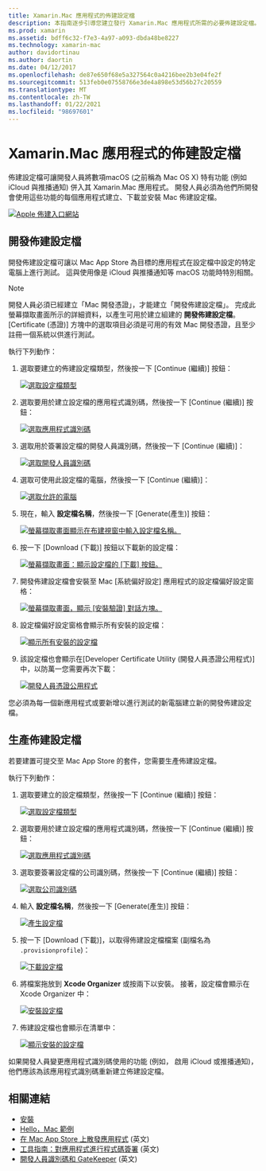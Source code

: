 ```yaml
---
title: Xamarin.Mac 應用程式的佈建設定檔
description: 本指南逐步引導您建立發行 Xamarin.Mac 應用程式所需的必要佈建設定檔。
ms.prod: xamarin
ms.assetid: bdff6c32-f7e3-4a97-a093-dbda48be8227
ms.technology: xamarin-mac
author: davidortinau
ms.author: daortin
ms.date: 04/12/2017
ms.openlocfilehash: de87e650f68e5a327564c0a4216bee2b3e04fe2f
ms.sourcegitcommit: 513feb0e07558766e3de4a898e53d56b27c20559
ms.translationtype: MT
ms.contentlocale: zh-TW
ms.lasthandoff: 01/22/2021
ms.locfileid: "98697601"
---
```

# <a name="provisioning-profiles-for-xamarinmac-apps"></a>Xamarin.Mac 應用程式的佈建設定檔

佈建設定檔可讓開發人員將數項macOS (之前稱為 Mac OS X) 特有功能 (例如 iCloud 與推播通知) 併入其 Xamarin.Mac 應用程式。 開發人員必須為他們所開發會使用這些功能的每個應用程式建立、下載並安裝 Mac 佈建設定檔。

[![Apple 佈建入口網站](profiles-images/certif13.png)](profiles-images/certif13.png#lightbox)

## <a name="development-provisioning-profile"></a>開發佈建設定檔

開發佈建設定檔可讓以 Mac App Store 為目標的應用程式在設定檔中設定的特定電腦上進行測試。 這與使用像是 iCloud 與推播通知等 macOS 功能時特別相關。

> [!NOTE]
> 開發人員必須已經建立「Mac 開發憑證」，才能建立「開發佈建設定檔」。 完成此螢幕擷取畫面所示的詳細資料，以產生可用於建立組建的 **開發佈建設定檔**。 [Certificate (憑證)] 方塊中的選取項目必須是可用的有效 Mac 開發憑證，且至少註冊一個系統以供進行測試。

執行下列動作：

1. 選取要建立的佈建設定檔類型，然後按一下 [Continue (繼續)] 按鈕：

    [![選取設定檔類型](profiles-images/certif14.png)](profiles-images/certif14.png#lightbox)
2. 選取要用於建立設定檔的應用程式識別碼，然後按一下 [Continue (繼續)] 按鈕：

    [![選取應用程式識別碼](profiles-images/certif15.png)](profiles-images/certif15.png#lightbox)
3. 選取用於簽署設定檔的開發人員識別碼，然後按一下 [Continue (繼續)]：

    [![選取開發人員識別碼](profiles-images/certif16.png)](profiles-images/certif16.png#lightbox)
4. 選取可使用此設定檔的電腦，然後按一下 [Continue (繼續)]：

    [![選取允許的電腦](profiles-images/certif17.png)](profiles-images/certif17.png#lightbox)
5. 現在，輸入 **設定檔名稱**，然後按一下 [Generate(產生)] 按鈕：

    [![螢幕擷取畫面顯示在布建視窗中輸入設定檔名稱。](profiles-images/certif18.png)](profiles-images/certif18.png#lightbox)
6. 按一下 [Download (下載)] 按鈕以下載新的設定檔：

    [![螢幕擷取畫面：顯示設定檔的 [下載] 按鈕。](profiles-images/certif19.png)](profiles-images/certif19.png#lightbox)
7. 開發佈建設定檔會安裝至 Mac [系統偏好設定] 應用程式的設定檔偏好設定窗格：

    [![螢幕擷取畫面，顯示 [安裝驗證] 對話方塊。](profiles-images/certif20.png)](profiles-images/certif20.png#lightbox)
8. 設定檔偏好設定窗格會顯示所有安裝的設定檔：

    [![顯示所有安裝的設定檔](profiles-images/image47.png)](profiles-images/image47.png#lightbox)
9. 該設定檔也會顯示在[Developer Certificate Utility (開發人員憑證公用程式)] 中，以防萬一您需要再次下載：

    [![開發人員憑證公用程式](profiles-images/image48.png)](profiles-images/image48.png#lightbox)

您必須為每一個新應用程式或要新增以進行測試的新電腦建立新的開發佈建設定檔。

## <a name="production-provisioning-profile"></a>生產佈建設定檔

若要建置可提交至 Mac App Store 的套件，您需要生產佈建設定檔。

執行下列動作：

1. 選取要建立的設定檔類型，然後按一下 [Continue (繼續)] 按鈕：

    [![選取設定檔類型](profiles-images/certif21.png)](profiles-images/certif21.png#lightbox)
2. 選取要用於建立設定檔的應用程式識別碼，然後按一下 [Continue (繼續)] 按鈕：

    [![選取應用程式識別碼](profiles-images/certif15.png)](profiles-images/certif15.png#lightbox)
3. 選取要簽署設定檔的公司識別碼，然後按一下 [Continue (繼續)] 按鈕：

    [![選取公司識別碼](profiles-images/certif23.png)](profiles-images/certif23.png#lightbox)
4. 輸入 **設定檔名稱**，然後按一下 [Generate(產生)] 按鈕：

    [![產生設定檔](profiles-images/certif24.png)](profiles-images/certif24.png#lightbox)
5. 按一下 [Download (下載)]，以取得佈建設定檔檔案 (副檔名為 `.provisionprofile`)：

    [![下載設定檔](profiles-images/certif25.png)](profiles-images/certif25.png#lightbox)
6. 將檔案拖放到 **Xcode Organizer** 或按兩下以安裝。 接著，設定檔會顯示在 Xcode Organizer 中：

    [![安裝設定檔](profiles-images/image51.png)](profiles-images/image51.png#lightbox)
7. 佈建設定檔也會顯示在清單中：

    [![顯示安裝的設定檔](profiles-images/certif26.png)](profiles-images/certif26.png#lightbox)

如果開發人員變更應用程式識別碼使用的功能 (例如， 啟用 iCloud 或推播通知)，他們應該為該應用程式識別碼重新建立佈建設定檔。

## <a name="related-links"></a>相關連結

- [安裝](~//mac/get-started/installation.md)
- [Hello，Mac 範例](~//mac/get-started/hello-mac.md)
- [在 Mac App Store 上散發應用程式](https://developer.apple.com/devcenter/mac/checklist/) \(英文\)
- [工具指南：對應用程式進行程式碼簽署](https://developer.apple.com/library/mac/#documentation/ToolsLanguages/Conceptual/OSXWorkflowGuide/CodeSigning/CodeSigning.html) \(英文\)
- [開發人員識別碼和 GateKeeper](https://developer.apple.com/developer-id/) \(英文\)
